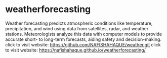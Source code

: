 # weatherforecasting
Weather forecasting predicts atmospheric conditions like temperature, precipitation, and wind using data from satellites, radar, and weather stations. Meteorologists analyze this data with computer models to provide accurate short- to long-term forecasts, aiding safety and decision-making.
click to visit website: https://github.com/NAFISHAHAQUE/weather.git
click to visit website: https://nafishahaque.github.io/weatherforecasting/
